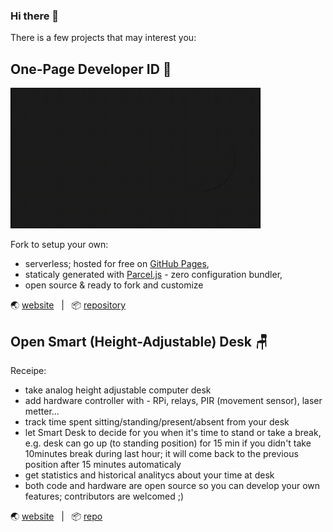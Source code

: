 ### Hi there 👋
There is a few projects that may interest you:

## One-Page Developer ID 💼
<img src="https://github.com/zentala/id.zentala.io/raw/main/preview.gif" width="400"/>

Fork to setup your own:
  - serverless; hosted for free on [GitHub Pages](https://pages.github.com/), 
  - staticaly generated with [Parcel.js](https://parceljs.org/) - zero configuration bundler,
  - open source & ready to fork and customize

🌏 [website](https://id.zentala.io) &nbsp; | &nbsp; 📦 [repository](https://github.com/zentala/id.zentala.io)

## Open Smart (Height-Adjustable) Desk 🪑 
Receipe:
  - take analog height adjustable computer desk
  - add hardware controller with - RPi, relays, PIR (movement sensor), laser metter... 
  - track time spent sitting/standing/present/absent from your desk
  - let Smart Desk to decide for you when it's time to stand or take a break, e.g. desk can go up (to standing position) for 15 min if you didn't take 10minutes break during last hour; it will come back to the previous position after 15 minutes automaticaly
  - get statistics and historical analitycs about your time at desk 
  - both code and hardware are open source so you can develop your own features; contributors are welcomed ;)

🌏 [website](https://desk.zentala.io) &nbsp; | &nbsp; 📦 [repo](https://github.com/zentala/open-smart-desk)

<!--
**zentala/zentala** is a ✨ _special_ ✨ repository because its `README.md` (this file) appears on your GitHub profile.

Here are some ideas to get you started:

- 🔭 I’m currently working on ...
- 🌱 I’m currently learning ...
- 👯 I’m looking to collaborate on ...
- 🤔 I’m looking for help with ...
- 💬 Ask me about ...
- 📫 How to reach me: ...
- 😄 Pronouns: ...
- ⚡ Fun fact: ...
-->

